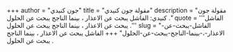+++
author = "جون كنيدي"
title = "مقولة جون كنيدي"
description = "مقولة جون كنيدي: الفاشل يبحث عن الاعذار ، بينما الناجح يبحث عن الحلول ."
quote = '''الفاشل يبحث عن الاعذار ، بينما الناجح يبحث عن الحلول .'''
slug = "الفاشل-يبحث-عن-الاعذار-،-بينما-الناجح-يبحث-عن-الحلول"
+++
الفاشل يبحث عن الاعذار ، بينما الناجح يبحث عن الحلول .
